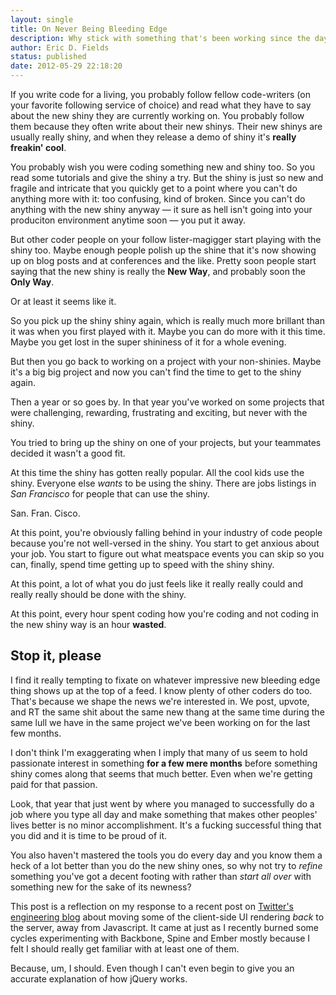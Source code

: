 ```yaml
---
layout: single
title: On Never Being Bleeding Edge
description: Why stick with something that's been working since the day we implemented it when there's SO much untested technology out there!?!??
author: Eric D. Fields
status: published
date: 2012-05-29 22:18:20
---
```


If you write code for a living, you probably follow fellow code-writers (on your favorite following service of choice) and read what they have to say about the new shiny they are currently working on. You probably follow them because they often write about their new shinys. Their new shinys are usually really shiny, and when they release a demo of shiny it's **really freakin' cool**. 

You probably wish you were coding something new and shiny too. So you read some tutorials and give the shiny a try. But the shiny is just so new and fragile and intricate that you quickly get to a point where you can't do anything more with it: too confusing, kind of broken. Since you can't do anything with the new shiny anyway — it sure as hell isn't going into your produciton environment anytime soon — you put it away.

But other coder people on your follow lister-magigger start playing with the shiny too. Maybe enough people polish up the shine that it's now showing up on blog posts and at conferences and the like. Pretty soon people start saying that the new shiny is really the **New Way**, and probably soon the **Only Way**.

Or at least it seems like it.

So you pick up the shiny shiny again, which is really much more brillant than it was when you first played with it. Maybe you can do more with it this time. Maybe you get lost in the super shininess of it for a whole evening. 

But then you go back to working on a project with your non-shinies. Maybe it's a big big project and now you can't find the time to get to the shiny again. 

Then a year or so goes by. In that year you've worked on some projects that were challenging, rewarding, frustrating and exciting, but never with the shiny. 

You tried to bring up the shiny on one of your projects, but your teammates decided it wasn't a good fit.

At this time the shiny has gotten really popular. All the cool kids use the shiny. Everyone else *wants* to be using the shiny. There are jobs listings in *San Francisco* for people that can use the shiny. 

San. Fran. Cisco. 

At this point, you're obviously falling behind in your industry of code people because you're not well-versed in the shiny. You start to get anxious about your job. You start to figure out what meatspace events you can skip so you can, finally, spend time getting up to speed with the shiny shiny.

At this point, a lot of what you do just feels like it really really could and really really should be done with the shiny.

At this point, every hour spent coding how you're coding and not coding in the new shiny way is an hour **wasted**. 

## Stop it, please

I find it really tempting to fixate on whatever impressive new bleeding edge thing shows up at the top of a feed. I know plenty of other coders do too. That's because we shape the news we're interested in. We post, upvote, and RT the same shit about the same new thang at the same time during the same lull we have in the same project we've been working on for the last few months.

I don't think I'm exaggerating when I imply that many of us seem to hold passionate interest in something **for a few mere months** before something shiny comes along that seems that much better. Even when we're getting paid for that passion.

Look, that year that just went by where you managed to successfully do a job where you type all day and make something that makes other peoples' lives better is no minor accomplishment. It's a fucking successful thing that you did and it is time to be proud of it. 

You also haven't mastered the tools you do every day and you know them a heck of a lot better than you do the new shiny ones, so why not try to *refine* something you've got a decent footing with rather than _start all over_ with something new for the sake of its newness?

This post is a reflection on my response to a recent post on [Twitter's engineering blog](http://www.glassdoor.com/Salaries/copy-chief-salary-SRCH_KO0,10.htm) about moving some of the client-side UI rendering _back_ to the server, away from Javascript. It came at just as I recently burned some cycles experimenting with Backbone, Spine and Ember mostly because I felt I should really get familiar with at least one of them.

Because, um, I should. Even though I can't even begin to give you an accurate explanation of how jQuery works.





